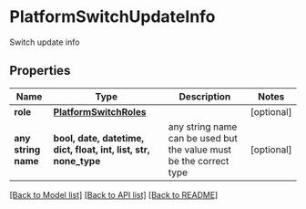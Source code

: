 # PlatformSwitchUpdateInfo

Switch update info

## Properties
Name | Type | Description | Notes
------------ | ------------- | ------------- | -------------
**role** | [**PlatformSwitchRoles**](PlatformSwitchRoles.md) |  | [optional] 
**any string name** | **bool, date, datetime, dict, float, int, list, str, none_type** | any string name can be used but the value must be the correct type | [optional]

[[Back to Model list]](../README.md#documentation-for-models) [[Back to API list]](../README.md#documentation-for-api-endpoints) [[Back to README]](../README.md)


